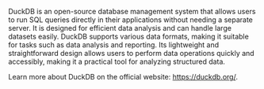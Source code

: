 DuckDB is an open-source database management system that allows users to run SQL queries directly in their
applications without needing a separate server. It is designed for efficient data analysis and can handle large
datasets easily. DuckDB supports various data formats, making it suitable for tasks such as data analysis and
reporting. Its lightweight and straightforward design allows users to perform data operations quickly and
accessibly, making it a practical tool for analyzing structured data.


Learn more about DuckDB on the official website: <a href="https://duckdb.org/" target="_blank">https://duckdb.org/</a>.

